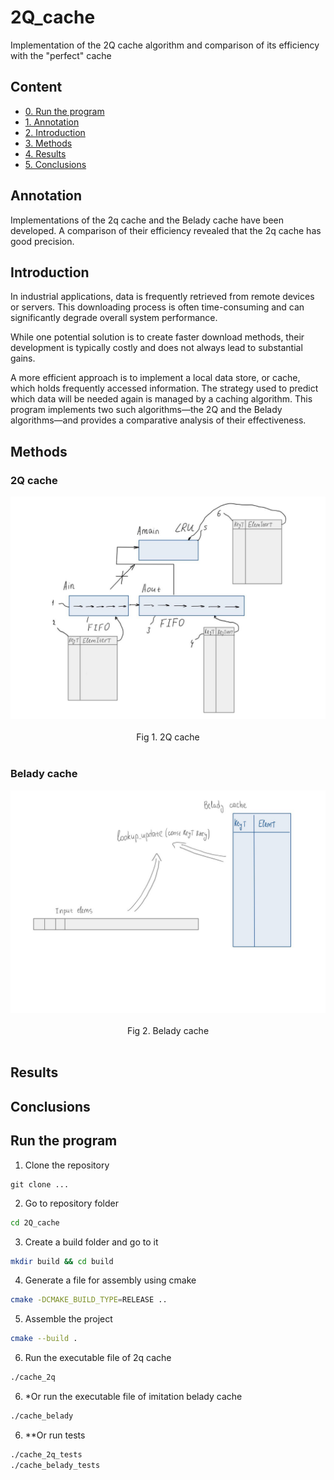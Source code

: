 # 2Q_cache
Implementation of the 2Q cache algorithm and comparison of its efficiency with the "perfect" cache

## Content
- [0. Run the program](#run-the-program)
- [1. Annotation](#annotation)
- [2. Introduction](#introduction)
- [3. Methods](#methods)
- [4. Results](#results)
- [5. Сonclusions](#conclusions)

## Annotation
Implementations of the 2q cache and the Belady cache have been developed. A comparison of their efficiency revealed that the 2q cache has good precision.

## Introduction
In industrial applications, data is frequently retrieved from remote devices or servers. This downloading process is often time-consuming and can significantly degrade overall system performance.

While one potential solution is to create faster download methods, their development is typically costly and does not always lead to substantial gains.

A more efficient approach is to implement a local data store, or cache, which holds frequently accessed information. The strategy used to predict which data will be needed again is managed by a caching algorithm. This program implements two such algorithms—the 2Q and the Belady algorithms—and provides a comparative analysis of their effectiveness.

## Methods
### 2Q cache
<div align="center"><img src="img/cache_2q.jpg"></div><br>
  <div align="center"> Fig 1. 2Q cache</div><br>

### Belady cache
<div align="center"><img src="img/cache_belady.jpg"></div><br>
  <div align="center"> Fig 2. Belady cache</div><br>

## Results
## Сonclusions

## Run the program

1) Clone the repository
```shell
git clone ...
```
2) Go to repository folder
```bash
cd 2Q_cache
```
3) Create a build folder and go to it
```bash
mkdir build && cd build
```
4) Generate a file for assembly using cmake
```bash
cmake -DCMAKE_BUILD_TYPE=RELEASE ..
```
5) Assemble the project
```bash
cmake --build .
```
6) Run the executable file of 2q cache
```bash
./cache_2q
```
6) *Or run the executable file of imitation belady cache
```bash
./cache_belady
```
6) **Or run tests
```bash
./cache_2q_tests
./cache_belady_tests
```
